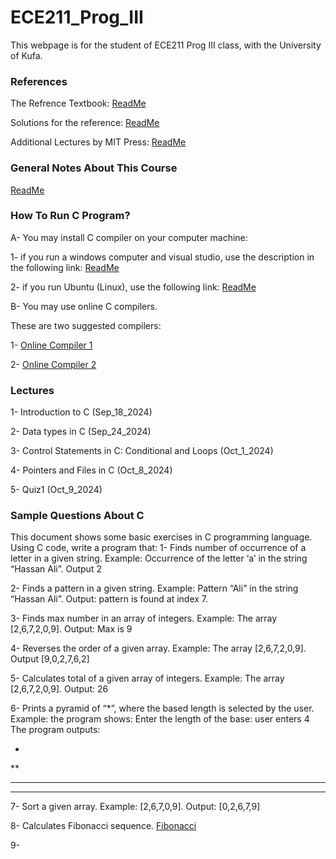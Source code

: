 # ECE211_Prog_III
This webpage is for the student of ECE211 Prog III class, with the University of Kufa.

### References

The Refrence Textbook: [ReadMe](https://github.com/Embed-Threads/Learn-C/blob/main/books/c-programming-a-modern-approach-2nbsped-0393979504-9780393979503_compress.pdf)

Solutions for the reference:
[ReadMe](https://github.com/SuperMoudy/C-programming-A-Modern-Approach-2nd-ed-Solutions)

Additional Lectures by MIT Press:
[ReadMe](https://ocw.mit.edu/courses/6-087-practical-programming-in-c-january-iap-2010/pages/lecture-notes/)

### General Notes About This Course 
[ReadMe](https://github.com/myreadings1/ECE211_Prog_III/blob/main/General_Notes.md )

### How To Run C Program? 

A- You may install C compiler on your computer machine:

1- if you run a windows computer and visual studio, use the description in the following link:
[ReadMe](https://code.visualstudio.com/docs/cpp/config-mingw)


2- if you run Ubuntu (Linux), use the following link:
[ReadMe](https://askubuntu.com/questions/693650/how-do-i-run-my-c-program)

B- You may use online C compilers.

These are two suggested compilers: 

1- [Online Compiler 1](https://www.programiz.com/c-programming/online-compiler/)

2- [Online Compiler 2](https://onecompiler.com/c)


### Lectures

1- Introduction to C (Sep_18_2024)

2- Data types in C (Sep_24_2024)

3- Control Statements in C: Conditional and Loops (Oct_1_2024)

4- Pointers and Files in C (Oct_8_2024)

5- Quiz1 (Oct_9_2024)

### Sample Questions About C

This document shows some basic exercises in C programming language.
Using C code, write a program that:
1- Finds number of occurrence of a letter in a given string.
Example: Occurrence of the letter ‘a’ in the string “Hassan Ali”. Output 2

2- Finds a pattern in a given string.
Example: Pattern “Ali” in the string “Hassan Ali”. Output: pattern is found at index 7.

3- Finds max number in an array of integers.
Example: The array [2,6,7,2,0,9]. Output: Max is 9

4- Reverses the order of a given array.
Example: The array [2,6,7,2,0,9]. Output [9,0,2,7,6,2]

5- Calculates total of a given array of integers.
Example: The array [2,6,7,2,0,9]. Output: 26

6- Prints a pyramid of “*”, where the based length is selected by the user.
Example: the program shows: Enter the length of the base: user enters 4
The program outputs:

*
**
***
****


7- Sort a given array.
Example: [2,6,7,0,9]. Output: [0,2,6,7,9]

8- Calculates Fibonacci sequence.
[Fibonacci](https://en.wikipedia.org/wiki/Fibonacci_sequence)

9- 
